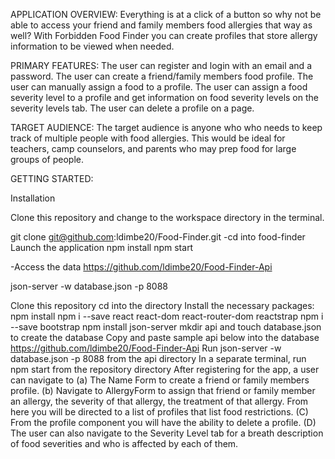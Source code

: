 APPLICATION OVERVIEW:
Everything is at a click of a button so why not be able to access your friend and family members food allergies that way as well? 
With Forbidden Food Finder you can create profiles that store allergy information to be viewed when needed.

PRIMARY FEATURES:
The user can register and login with an email and a password.
The user can create a friend/family members food profile.
The user can manually assign a food to a profile.
The user can assign a food severity level to a profile and get information on food severity levels on the severity levels tab.
The user can delete a profile on a page.

TARGET AUDIENCE:
The target audience is anyone who who needs to keep track of multiple people with food allergies. This would be ideal for teachers, camp counselors, and parents who may prep food for large groups of people.

GETTING STARTED:

Installation

Clone this repository and change to the workspace directory in the terminal.

git clone git@github.com:ldimbe20/Food-Finder.git
-cd into food-finder
Launch the application
npm install
npm start


-Access the data
https://github.com/ldimbe20/Food-Finder-Api

json-server -w database.json -p 8088

Clone this repository
cd into the directory
Install the necessary packages:
npm install
npm i --save react react-dom react-router-dom reactstrap
npm i --save bootstrap
npm install json-server
mkdir api and touch database.json to create the database
Copy and paste sample api below into the database
https://github.com/ldimbe20/Food-Finder-Api
Run json-server -w database.json -p 8088 from the api directory
In a separate terminal, run npm start from the repository directory
After registering for the app, a user can navigate to (a) The Name Form to create a friend or family members profile. (b) Navigate to AllergyForm to assign that friend or family member an allergy, the severity of that allergy, the treatment of that allergy. From here you will be directed to a list of profiles that list food restrictions. (C) From the profile component you will have the ability to delete a profile. (D) The user can also navigate to the Severity Level tab for a breath description of food severities and who is affected by each of them.






